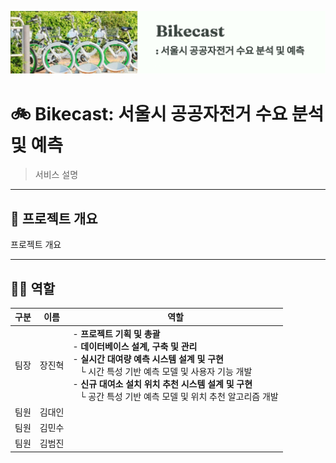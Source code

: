 ![banner](https://github.com/addinedu-ros-9th/eda-repo-1/blob/main/img/banner.png?raw=true)

# 🚲 Bikecast: 서울시 공공자전거 수요 분석 및 예측

> 서비스 설명


---

## 📌 프로젝트 개요

프로젝트 개요

---

## 👨‍💻 역할

| 구분 | 이름 | 역할 |
|------|------|------|
| 팀장 | 장진혁 | - **프로젝트 기획 및 총괄**<br>- **데이터베이스 설계, 구축 및 관리**<br>- **실시간 대여량 예측 시스템 설계 및 구현**<br>&nbsp;&nbsp;&nbsp;└ 시간 특성 기반 예측 모델 및 사용자 기능 개발<br>- **신규 대여소 설치 위치 추천 시스템 설계 및 구현**<br>&nbsp;&nbsp;&nbsp;└ 공간 특성 기반 예측 모델 및 위치 추천 알고리즘 개발 |
| 팀원 | 김대인 |  |
| 팀원 | 김민수 |  |
| 팀원 | 김범진 |  |

